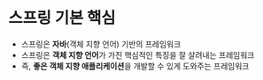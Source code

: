 # 스프링 기본 핵심
- 스프링은 **자바**(객체 지향 언어) 기반의 프레임워크
- 스프링은 **객체 지향 언어**가 가진 핵심적인 특징을 잘 살려내는 프레임워크
- 즉, **좋은 객체 지향 애플리케이션**을 개발할 수 있게 도와주는 프레임워크
